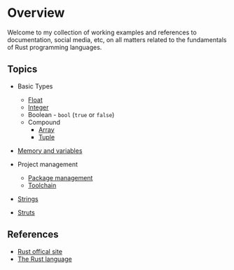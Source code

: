 # Overview

Welcome to my collection of working examples and references to documentation, social media, etc, on all matters related to the fundamentals of Rust programming languages.

## Topics

* Basic Types
    * [Float](./floats/src/main.rs)
    * [Integer](./integers/src/main.rs)
    * Boolean - `bool` (`true` or `false`)
    * Compound
        * [Array](./compound/src/array.rs)
        * [Tuple](./compound/src/tuple.rs)

* [Memory and variables](./memory/doc.md)
* Project management
    * [Package management](./project/package.md)
    * [Toolchain](./project/tools.md)
* [Strings](./string/doc.md)
* [Struts](./structs/doc.md)

## References

* [Rust offical site](https://www.rust-lang.org/)
* [The Rust language](https://doc.rust-lang.org/book/title-page.html)